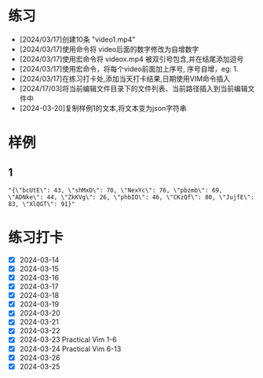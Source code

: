 # 练习

- [2024/03/17]创建10条 "video1.mp4"
- [2024/03/17]使用命令将 video后面的数字修改为自增数字
- [2024/03/17]使用宏命令将 videox.mp4 被双引号包含,并在结尾添加逗号
- [2024/03/17]使用宏命令，将每个video前面加上序号, 序号自增，eg: 1.
- [2024/03/17]在练习打卡处,添加当天打卡结果,日期使用VIM命令插入
- [2024/17/03]将当前编辑文件目录下的文件列表、当前路径插入到当前编辑文件中
- [2024-03-20]复制样例1的文本,将文本变为json字符串

# 样例
## 1
```text
"{\"bcUtE\": 43, \"shMxD\": 70, \"NexYc\": 76, \"pbzmb\": 69, \"ADNke\": 44, \"ZkKVg\": 26, \"phbIO\": 46, \"CKzQf\": 80, \"JujfE\": 83, \"XlQGT\": 91}"
```

# 练习打卡
- [x] 2024-03-14
- [x] 2024-03-15 
- [x] 2024-03-16
- [x] 2024-03-17 
- [x] 2024-03-18
- [x] 2024-03-19
- [x] 2024-03-20 
- [x] 2024-03-21
- [x] 2024-03-22
- [x] 2024-03-23 Practical Vim 1-6
- [x] 2024-03-24 Practical Vim 6-13
- [x] 2024-03-26
- [x] 2024-03-25
